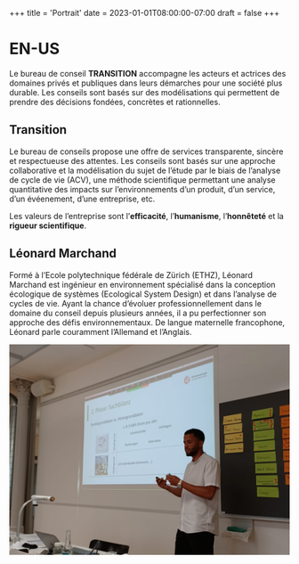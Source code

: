 +++
title = 'Portrait'
date = 2023-01-01T08:00:00-07:00
draft = false
+++

# EN-US

Le bureau de conseil **TRANSITION** accompagne les acteurs et actrices des domaines privés et publiques dans leurs démarches pour une société plus durable. Les conseils sont basés sur des modélisations qui permettent de prendre des décisions fondées, concrètes et rationnelles.

## Transition
Le bureau de conseils propose une offre de services transparente, sincère et respectueuse des attentes. Les conseils sont basés sur une approche collaborative et la modélisation du sujet de l’étude par le biais de l’analyse de cycle de vie (ACV), une méthode scientifique permettant une analyse quantitative des impacts sur l’environnements d’un produit, d’un service, d’un évéenement, d’une entreprise, etc.

Les valeurs de l’entreprise sont l’**efficacité**, l’**humanisme**, l’**honnêteté** et la **rigueur scientifique**.

## Léonard Marchand
Formé à l’Ecole polytechnique fédérale de Zürich (ETHZ), Léonard Marchand est ingénieur en environnement spécialisé dans la conception écologique de systèmes (Ecological System Design) et dans l’analyse de cycles de vie. Ayant la chance d’évoluer professionnellement dans le domaine du conseil depuis plusieurs années, il a pu perfectionner son approche des défis environnementaux. De langue maternelle francophone, Léonard parle couramment l’Allemand et l’Anglais.

![Léonard Marchard](leonard-marchand-photo.jpg)